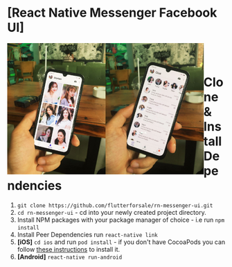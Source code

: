 # [React Native Messenger Facebook UI]

<div>
<img src=".stories_shot.jpeg" width="45%" align="left" />
<img src=".chat_shot.jpeg" width="45%" align="left" />
</div>
<br/>
<br/>


# Clone & Install Dependencies

1) `git clone https://github.com/flutterforsale/rn-messenger-ui.git`
2) `cd rn-messenger-ui` - cd into your newly created project directory.
3) Install NPM packages with your package manager of choice - i.e run `npm install`
4) Install Peer Dependencies run `react-native link`
5) **[iOS]** `cd ios` and run `pod install` - if you don't have CocoaPods you can follow [these instructions](https://guides.cocoapods.org/using/getting-started.html#getting-started) to install it.
6) **[Android]** `react-native run-android`

